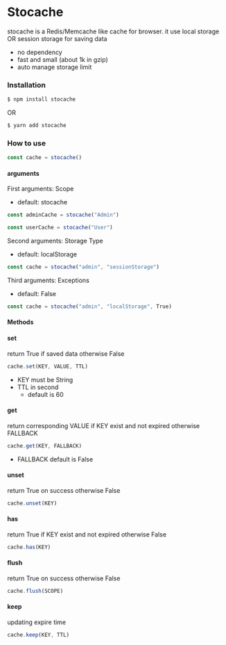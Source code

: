 # Stocache

stocache is a Redis/Memcache like cache for browser. it use local storage OR session storage for saving data

-   no dependency
-   fast and small (about 1k in gzip)
-   auto manage storage limit

### Installation

```sh
$ npm install stocache
```

OR

```sh
$ yarn add stocache
```

### How to use

```javascript
const cache = stocache()
```

#### arguments

First arguments: Scope

-   default: stocache

```javascript
const adminCache = stocache("Admin")
```

```javascript
const userCache = stocache("User")
```

Second arguments: Storage Type

-   default: localStorage

```javascript
const cache = stocache("admin", "sessionStorage")
```

Third arguments: Exceptions

-   default: False

```javascript
const cache = stocache("admin", "localStorage", True)
```

#### Methods

#### set

return True if saved data otherwise False

```javascript
cache.set(KEY, VALUE, TTL)
```

-   KEY must be String
-   TTL in second
    -   default is 60

#### get

return corresponding VALUE if KEY exist and not expired otherwise FALLBACK

```javascript
cache.get(KEY, FALLBACK)
```

-   FALLBACK default is False

#### unset

return True on success otherwise False

```javascript
cache.unset(KEY)
```

#### has

return True if KEY exist and not expired otherwise False

```javascript
cache.has(KEY)
```

#### flush

return True on success otherwise False

```javascript
cache.flush(SCOPE)
```

#### keep

updating expire time

```javascript
cache.keep(KEY, TTL)
```
